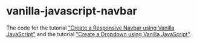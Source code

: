 # vanilla-javascript-navbar

The code for the tutorial ["Create a Responsive Navbar using Vanilla JavaScript"](https://engineertodeveloper.com/create-a-responsive-navbar-using-vanilla-javascript/) and the tutorial ["Create a Dropdown using Vanilla JavaScript"](https://engineertodeveloper.com/create-a-dropdown-using-vanilla-javascript/).
